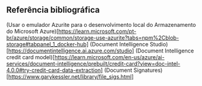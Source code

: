 ## Referência bibliográfica

(Usar o emulador Azurite para o desenvolvimento local do Armazenamento do Microsoft Azure)[https://learn.microsoft.com/pt-br/azure/storage/common/storage-use-azurite?tabs=npm%2Cblob-storage#tabpanel_1_docker-hub]
(Document Intelligence Studio)[https://documentintelligence.ai.azure.com/studio]
(Document Intelligence credit card model)[https://learn.microsoft.com/en-us/azure/ai-services/document-intelligence/prebuilt/credit-card?view=doc-intel-4.0.0#try-credit-card-data-extraction]
(Document Signatures)[https://www.garykessler.net/library/file_sigs.html]